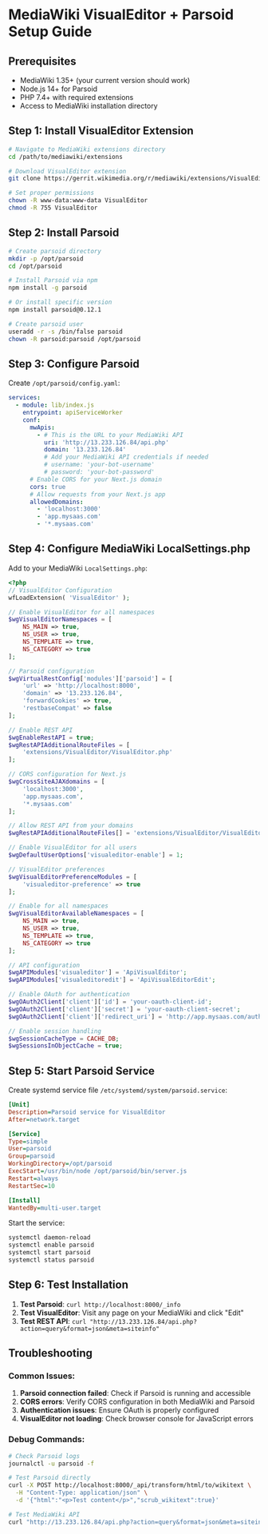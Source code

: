 # MediaWiki VisualEditor + Parsoid Setup Guide

## Prerequisites
- MediaWiki 1.35+ (your current version should work)
- Node.js 14+ for Parsoid
- PHP 7.4+ with required extensions
- Access to MediaWiki installation directory

## Step 1: Install VisualEditor Extension

```bash
# Navigate to MediaWiki extensions directory
cd /path/to/mediawiki/extensions

# Download VisualEditor extension
git clone https://gerrit.wikimedia.org/r/mediawiki/extensions/VisualEditor.git

# Set proper permissions
chown -R www-data:www-data VisualEditor
chmod -R 755 VisualEditor
```

## Step 2: Install Parsoid

```bash
# Create parsoid directory
mkdir -p /opt/parsoid
cd /opt/parsoid

# Install Parsoid via npm
npm install -g parsoid

# Or install specific version
npm install parsoid@0.12.1

# Create parsoid user
useradd -r -s /bin/false parsoid
chown -R parsoid:parsoid /opt/parsoid
```

## Step 3: Configure Parsoid

Create `/opt/parsoid/config.yaml`:

```yaml
services:
  - module: lib/index.js
    entrypoint: apiServiceWorker
    conf:
      mwApis:
        - # This is the URL to your MediaWiki API
          uri: 'http://13.233.126.84/api.php'
          domain: '13.233.126.84'
          # Add your MediaWiki API credentials if needed
          # username: 'your-bot-username'
          # password: 'your-bot-password'
      # Enable CORS for your Next.js domain
      cors: true
      # Allow requests from your Next.js app
      allowedDomains:
        - 'localhost:3000'
        - 'app.mysaas.com'
        - '*.mysaas.com'
```

## Step 4: Configure MediaWiki LocalSettings.php

Add to your MediaWiki `LocalSettings.php`:

```php
<?php
// VisualEditor Configuration
wfLoadExtension( 'VisualEditor' );

// Enable VisualEditor for all namespaces
$wgVisualEditorNamespaces = [
    NS_MAIN => true,
    NS_USER => true,
    NS_TEMPLATE => true,
    NS_CATEGORY => true
];

// Parsoid configuration
$wgVirtualRestConfig['modules']['parsoid'] = [
    'url' => 'http://localhost:8000',
    'domain' => '13.233.126.84',
    'forwardCookies' => true,
    'restbaseCompat' => false
];

// Enable REST API
$wgEnableRestAPI = true;
$wgRestAPIAdditionalRouteFiles = [
    'extensions/VisualEditor/VisualEditor.php'
];

// CORS configuration for Next.js
$wgCrossSiteAJAXdomains = [
    'localhost:3000',
    'app.mysaas.com',
    '*.mysaas.com'
];

// Allow REST API from your domains
$wgRestAPIAdditionalRouteFiles[] = 'extensions/VisualEditor/VisualEditor.php';

// Enable VisualEditor for all users
$wgDefaultUserOptions['visualeditor-enable'] = 1;

// VisualEditor preferences
$wgVisualEditorPreferenceModules = [
    'visualeditor-preference' => true
];

// Enable for all namespaces
$wgVisualEditorAvailableNamespaces = [
    NS_MAIN => true,
    NS_USER => true,
    NS_TEMPLATE => true,
    NS_CATEGORY => true
];

// API configuration
$wgAPIModules['visualeditor'] = 'ApiVisualEditor';
$wgAPIModules['visualeditoredit'] = 'ApiVisualEditorEdit';

// Enable OAuth for authentication
$wgOAuth2Client['client']['id'] = 'your-oauth-client-id';
$wgOAuth2Client['client']['secret'] = 'your-oauth-client-secret';
$wgOAuth2Client['client']['redirect_uri'] = 'http://app.mysaas.com/auth/callback';

// Enable session handling
$wgSessionCacheType = CACHE_DB;
$wgSessionsInObjectCache = true;
```

## Step 5: Start Parsoid Service

Create systemd service file `/etc/systemd/system/parsoid.service`:

```ini
[Unit]
Description=Parsoid service for VisualEditor
After=network.target

[Service]
Type=simple
User=parsoid
Group=parsoid
WorkingDirectory=/opt/parsoid
ExecStart=/usr/bin/node /opt/parsoid/bin/server.js
Restart=always
RestartSec=10

[Install]
WantedBy=multi-user.target
```

Start the service:

```bash
systemctl daemon-reload
systemctl enable parsoid
systemctl start parsoid
systemctl status parsoid
```

## Step 6: Test Installation

1. **Test Parsoid**: `curl http://localhost:8000/_info`
2. **Test VisualEditor**: Visit any page on your MediaWiki and click "Edit"
3. **Test REST API**: `curl "http://13.233.126.84/api.php?action=query&format=json&meta=siteinfo"`

## Troubleshooting

### Common Issues:

1. **Parsoid connection failed**: Check if Parsoid is running and accessible
2. **CORS errors**: Verify CORS configuration in both MediaWiki and Parsoid
3. **Authentication issues**: Ensure OAuth is properly configured
4. **VisualEditor not loading**: Check browser console for JavaScript errors

### Debug Commands:

```bash
# Check Parsoid logs
journalctl -u parsoid -f

# Test Parsoid directly
curl -X POST http://localhost:8000/_api/transform/html/to/wikitext \
  -H "Content-Type: application/json" \
  -d '{"html":"<p>Test content</p>","scrub_wikitext":true}'

# Test MediaWiki API
curl "http://13.233.126.84/api.php?action=query&format=json&meta=siteinfo"
```
